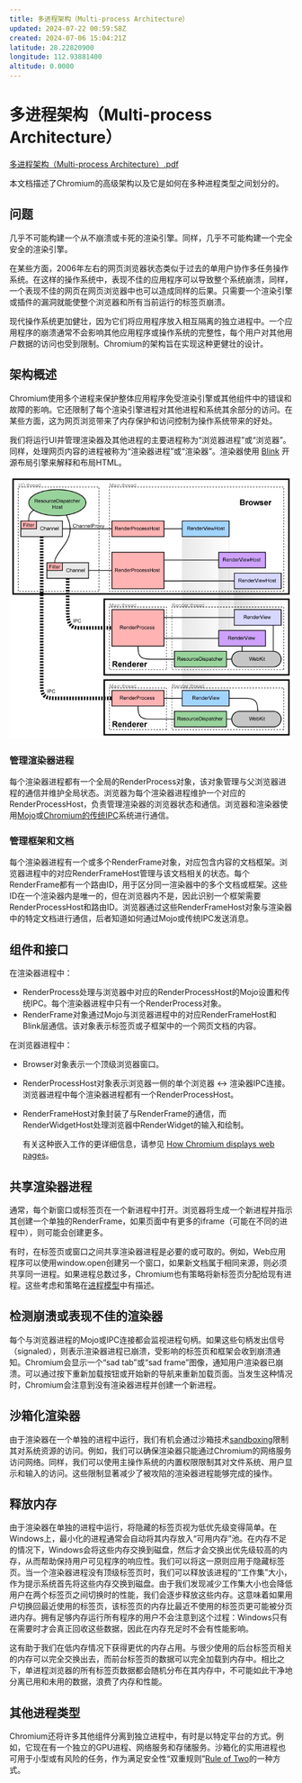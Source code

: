```yaml
---
title: 多进程架构（Multi-process Architecture）
updated: 2024-07-22 00:59:58Z
created: 2024-07-06 15:04:21Z
latitude: 28.22820900
longitude: 112.93881400
altitude: 0.0000
---
```


# 多进程架构（Multi-process Architecture）


[多进程架构（Multi-process Architecture）.pdf](../_resources/多进程架构（Multi-process%20Architecture）.pdf)


本文档描述了Chromium的高级架构以及它是如何在多种进程类型之间划分的。

## 问题

几乎不可能构建一个从不崩溃或卡死的渲染引擎。同样，几乎不可能构建一个完全安全的渲染引擎。

在某些方面，2006年左右的网页浏览器状态类似于过去的单用户协作多任务操作系统。在这样的操作系统中，表现不佳的应用程序可以导致整个系统崩溃，同样，一个表现不佳的网页在网页浏览器中也可以造成同样的后果。只需要一个渲染引擎或插件的漏洞就能使整个浏览器和所有当前运行的标签页崩溃。

现代操作系统更加健壮，因为它们将应用程序放入相互隔离的独立进程中。一个应用程序的崩溃通常不会影响其他应用程序或操作系统的完整性，每个用户对其他用户数据的访问也受到限制。Chromium的架构旨在实现这种更健壮的设计。

## 架构概述

Chromium使用多个进程来保护整体应用程序免受渲染引擎或其他组件中的错误和故障的影响。它还限制了每个渲染引擎进程对其他进程和系统其余部分的访问。在某些方面，这为网页浏览带来了内存保护和访问控制为操作系统带来的好处。

我们将运行UI并管理渲染器及其他进程的主要进程称为“浏览器进程”或“浏览器”。同样，处理网页内容的进程被称为“渲染器进程”或“渲染器”。渲染器使用 [Blink](https://www.chromium.org/blink) 开源布局引擎来解释和布局HTML。

![arch.png](/_resources/arch.png)

### 管理渲染器进程

每个渲染器进程都有一个全局的RenderProcess对象，该对象管理与父浏览器进程的通信并维护全局状态。浏览器为每个渲染器进程维护一个对应的RenderProcessHost，负责管理渲染器的浏览器状态和通信。浏览器和渲染器使用[Mojo](https://chromium.googlesource.com/chromium/src/+/HEAD/mojo/README.md)或[Chromium的传统IPC](https://www.chromium.org/developers/design-documents/inter-process-communication)系统进行通信。

### 管理框架和文档

每个渲染器进程有一个或多个RenderFrame对象，对应包含内容的文档框架。浏览器进程中的对应RenderFrameHost管理与该文档相关的状态。每个RenderFrame都有一个路由ID，用于区分同一渲染器中的多个文档或框架。这些ID在一个渲染器内是唯一的，但在浏览器内不是，因此识别一个框架需要RenderProcessHost和路由ID。浏览器通过这些RenderFrameHost对象与渲染器中的特定文档进行通信，后者知道如何通过Mojo或传统IPC发送消息。

## 组件和接口

在渲染器进程中：

- RenderProcess处理与浏览器中对应的RenderProcessHost的Mojo设置和传统IPC。每个渲染器进程中只有一个RenderProcess对象。
- RenderFrame对象通过Mojo与浏览器进程中的对应RenderFrameHost和Blink层通信。该对象表示标签页或子框架中的一个网页文档的内容。

在浏览器进程中：

- Browser对象表示一个顶级浏览器窗口。
    
- RenderProcessHost对象表示浏览器一侧的单个浏览器 ↔ 渲染器IPC连接。浏览器进程中每个渲染器进程都有一个RenderProcessHost。
    
- RenderFrameHost对象封装了与RenderFrame的通信，而RenderWidgetHost处理浏览器中RenderWidget的输入和绘制。
    
    有关这种嵌入工作的更详细信息，请参见 [How Chromium displays web pages](https://www.chromium.org/developers/design-documents/displaying-a-web-page-in-chrome)。
    

## 共享渲染器进程

通常，每个新窗口或标签页在一个新进程中打开。浏览器将生成一个新进程并指示其创建一个单独的RenderFrame，如果页面中有更多的iframe（可能在不同的进程中），则可能会创建更多。

有时，在标签页或窗口之间共享渲染器进程是必要的或可取的。例如，Web应用程序可以使用window.open创建另一个窗口，如果新文档属于相同来源，则必须共享同一进程。如果进程总数过多，Chromium也有策略将新标签页分配给现有进程。这些考虑和策略在[进程模型](https://chromium.googlesource.com/chromium/src/+/main/docs/process_model_and_site_isolation.md)中有描述。

## 检测崩溃或表现不佳的渲染器

每个与浏览器进程的Mojo或IPC连接都会监视进程句柄。如果这些句柄发出信号（signaled），则表示渲染器进程已崩溃，受影响的标签页和框架会收到崩溃通知。Chromium会显示一个“sad tab”或“sad frame”图像，通知用户渲染器已崩溃。可以通过按下重新加载按钮或开始新的导航来重新加载页面。当发生这种情况时，Chromium会注意到没有渲染器进程并创建一个新进程。

## 沙箱化渲染器

由于渲染器在一个单独的进程中运行，我们有机会通过沙箱技术[sandboxing](https://chromium.googlesource.com/chromium/src/+/HEAD/docs/design/sandbox.md)限制其对系统资源的访问。例如，我们可以确保渲染器只能通过Chromium的网络服务访问网络。同样，我们可以使用主操作系统的内置权限限制其对文件系统、用户显示和输入的访问。这些限制显著减少了被攻陷的渲染器进程能够完成的操作。

## 释放内存

由于渲染器在单独的进程中运行，将隐藏的标签页视为低优先级变得简单。在Windows上，最小化的进程通常会自动将其内存放入“可用内存”池。在内存不足的情况下，Windows会将这些内存交换到磁盘，然后才会交换出优先级较高的内存，从而帮助保持用户可见程序的响应性。我们可以将这一原则应用于隐藏标签页。当一个渲染器进程没有顶级标签页时，我们可以释放该进程的“工作集”大小，作为提示系统首先将这些内存交换到磁盘。由于我们发现减少工作集大小也会降低用户在两个标签页之间切换时的性能，我们会逐步释放这些内存。这意味着如果用户切换回最近使用的标签页，该标签页的内存比最近不使用的标签页更可能被分页进内存。拥有足够内存运行所有程序的用户不会注意到这个过程：Windows只有在需要时才会真正回收这些数据，因此在内存充足时不会有性能影响。

这有助于我们在低内存情况下获得更优的内存占用。与很少使用的后台标签页相关的内存可以完全交换出去，而前台标签页的数据可以完全加载到内存中。相比之下，单进程浏览器的所有标签页数据都会随机分布在其内存中，不可能如此干净地分离已用和未用的数据，浪费了内存和性能。

## 其他进程类型

Chromium还将许多其他组件分离到独立进程中，有时是以特定平台的方式。例如，它现在有一个独立的GPU进程、网络服务和存储服务。沙箱化的实用进程也可用于小型或有风险的任务，作为满足安全性“双重规则”[Rule of Two](https://chromium.googlesource.com/chromium/src/+/master/docs/security/rule-of-2.md)的一种方式。
